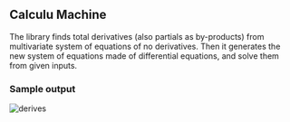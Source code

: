 ## Calculu Machine


The library finds total derivatives (also partials as by-products) from multivariate system of equations of no derivatives.  Then it generates the new system of equations made of differential equations, and solve them from given inputs.

### Sample output

![derives](https://github.com/tomkob9999/calculu_machine/assets/96751911/77db6e85-9a66-4a56-9f91-e95c552351ab)


